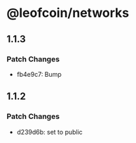 # @leofcoin/networks

## 1.1.3

### Patch Changes

- fb4e9c7: Bump

## 1.1.2

### Patch Changes

- d239d6b: set to public
